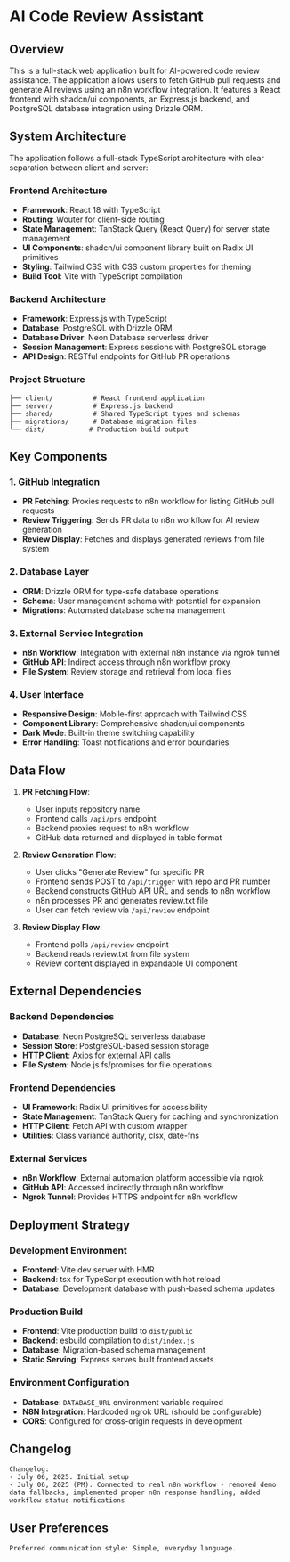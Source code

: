 # AI Code Review Assistant

## Overview

This is a full-stack web application built for AI-powered code review assistance. The application allows users to fetch GitHub pull requests and generate AI reviews using an n8n workflow integration. It features a React frontend with shadcn/ui components, an Express.js backend, and PostgreSQL database integration using Drizzle ORM.

## System Architecture

The application follows a full-stack TypeScript architecture with clear separation between client and server:

### Frontend Architecture
- **Framework**: React 18 with TypeScript
- **Routing**: Wouter for client-side routing
- **State Management**: TanStack Query (React Query) for server state management
- **UI Components**: shadcn/ui component library built on Radix UI primitives
- **Styling**: Tailwind CSS with CSS custom properties for theming
- **Build Tool**: Vite with TypeScript compilation

### Backend Architecture
- **Framework**: Express.js with TypeScript
- **Database**: PostgreSQL with Drizzle ORM
- **Database Driver**: Neon Database serverless driver
- **Session Management**: Express sessions with PostgreSQL storage
- **API Design**: RESTful endpoints for GitHub PR operations

### Project Structure
```
├── client/          # React frontend application
├── server/          # Express.js backend
├── shared/          # Shared TypeScript types and schemas
├── migrations/      # Database migration files
└── dist/           # Production build output
```

## Key Components

### 1. GitHub Integration
- **PR Fetching**: Proxies requests to n8n workflow for listing GitHub pull requests
- **Review Triggering**: Sends PR data to n8n workflow for AI review generation
- **Review Display**: Fetches and displays generated reviews from file system

### 2. Database Layer
- **ORM**: Drizzle ORM for type-safe database operations
- **Schema**: User management schema with potential for expansion
- **Migrations**: Automated database schema management

### 3. External Service Integration
- **n8n Workflow**: Integration with external n8n instance via ngrok tunnel
- **GitHub API**: Indirect access through n8n workflow proxy
- **File System**: Review storage and retrieval from local files

### 4. User Interface
- **Responsive Design**: Mobile-first approach with Tailwind CSS
- **Component Library**: Comprehensive shadcn/ui components
- **Dark Mode**: Built-in theme switching capability
- **Error Handling**: Toast notifications and error boundaries

## Data Flow

1. **PR Fetching Flow**:
   - User inputs repository name
   - Frontend calls `/api/prs` endpoint
   - Backend proxies request to n8n workflow
   - GitHub data returned and displayed in table format

2. **Review Generation Flow**:
   - User clicks "Generate Review" for specific PR
   - Frontend sends POST to `/api/trigger` with repo and PR number
   - Backend constructs GitHub API URL and sends to n8n workflow
   - n8n processes PR and generates review.txt file
   - User can fetch review via `/api/review` endpoint

3. **Review Display Flow**:
   - Frontend polls `/api/review` endpoint
   - Backend reads review.txt from file system
   - Review content displayed in expandable UI component

## External Dependencies

### Backend Dependencies
- **Database**: Neon PostgreSQL serverless database
- **Session Store**: PostgreSQL-based session storage
- **HTTP Client**: Axios for external API calls
- **File System**: Node.js fs/promises for file operations

### Frontend Dependencies
- **UI Framework**: Radix UI primitives for accessibility
- **State Management**: TanStack Query for caching and synchronization
- **HTTP Client**: Fetch API with custom wrapper
- **Utilities**: Class variance authority, clsx, date-fns

### External Services
- **n8n Workflow**: External automation platform accessible via ngrok
- **GitHub API**: Accessed indirectly through n8n workflow
- **Ngrok Tunnel**: Provides HTTPS endpoint for n8n workflow

## Deployment Strategy

### Development Environment
- **Frontend**: Vite dev server with HMR
- **Backend**: tsx for TypeScript execution with hot reload
- **Database**: Development database with push-based schema updates

### Production Build
- **Frontend**: Vite production build to `dist/public`
- **Backend**: esbuild compilation to `dist/index.js`
- **Database**: Migration-based schema management
- **Static Serving**: Express serves built frontend assets

### Environment Configuration
- **Database**: `DATABASE_URL` environment variable required
- **N8N Integration**: Hardcoded ngrok URL (should be configurable)
- **CORS**: Configured for cross-origin requests in development

## Changelog

```
Changelog:
- July 06, 2025. Initial setup
- July 06, 2025 (PM). Connected to real n8n workflow - removed demo data fallbacks, implemented proper n8n response handling, added workflow status notifications
```

## User Preferences

```
Preferred communication style: Simple, everyday language.
```